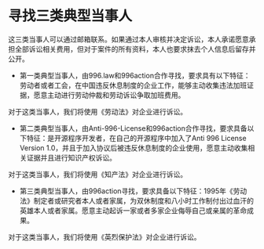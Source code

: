 # 寻找三类典型当事人

这三类当事人可以通过邮箱联系。如果通过本人审核并决定诉讼，本人承诺愿意承担全部诉讼相关费用，但对于案件的所有资料，本人也要求抹去个人信息后留存并公开。

- 第一类典型当事人，由996.law和996action合作寻找，要求具有以下特征：劳动者或者工会，在中国违反休息制度的企业工作，能够主动收集违法加班证据，愿意主动进行劳动仲裁和劳动诉讼争取加班费用。

对于这类当事人，我们将使用《劳动法》对企业进行诉讼。
- 第二类典型当事人，由Anti-996-License和996action合作寻找，要求具备以下特征：是开源程序开发者，在自己的开源程序中加入了Anti 996 License Version 1.0，并且于加入协议后被违反休息制度的企业使用，愿意主动收集相关证据并且进行知识产权诉讼。

对于这类当事人，我们将使用《知产法》对企业进行诉讼。
- 第三类典型当事人，由996action寻找，要求具备以下特征：1995年《劳动法》制定者或研究者本人或者家属，为双休制度和八小时工作制付出过血汗的英雄本人或者家属。愿意主动起诉一家或者多家企业侮辱自己或亲属的革命成果。

对于这类当事人，我们将使用《英烈保护法》对企业进行诉讼。
